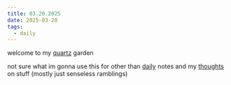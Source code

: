 ```yaml
---
title: 03.20.2025
date: 2025-03-20
tags:
  - daily
---
```

welcome to my [quartz](https://quartz.jzhao.xyz) garden 

not sure what im gonna use this for other than [daily](/daily) notes and my [thoughts](/thoughts) on stuff (mostly just senseless ramblings)


